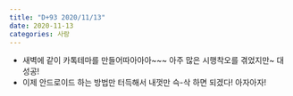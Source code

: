 ```yaml
---
title: "D+93 2020/11/13"
date: 2020-11-13
categories: 사랑
---
```

- 새벽에 같이 카톡테마를 만들어따아아아~~~ 아주 많은 시행착오를 겪었지만~ 대성공!
- 이제 안드로이드 하는 방법만 터득해서 내껏만 슥-삭 하면 되겠다! 아자아자!
